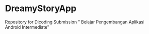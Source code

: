 # DreamyStoryApp
Repository for Dicoding Submission " Belajar Pengembangan Aplikasi Android Intermediate"
